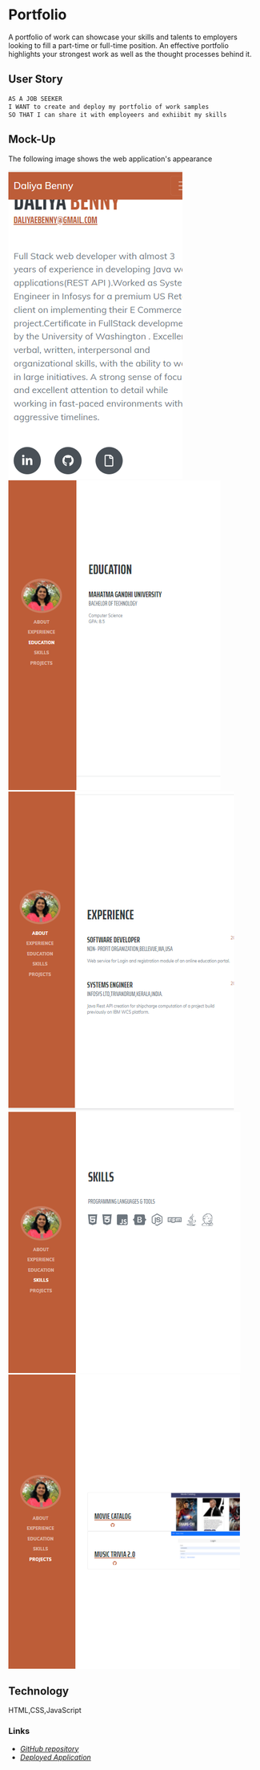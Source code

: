 # Portfolio


A portfolio of work can showcase your skills and talents to employers looking to fill a part-time or full-time position. An effective portfolio highlights your strongest work as well as the thought processes behind it.


## User Story

```
AS A JOB SEEKER
I WANT to create and deploy my portfolio of work samples
SO THAT I can share it with employeers and exhiibit my skills
```

## Mock-Up

The following image shows the web application's appearance 

![portfolio mobile demo](./assets/img/mobile.png)    
![portfolio education demo](./assets/img/education.png)    
![portfolio experience demo](./assets/img/experience.png)    
![portfolio skills demo](./assets/img/skills.png)    
![portfolio demo](./assets/img/projects.png)  


## Technology
HTML,CSS,JavaScript

### Links 
* [*GitHub repository*](https://github.com/daliyaebenny/Portfolio.git)   
* [*Deployed Application*](https://daliyaebenny.github.io/Portfolio/)




